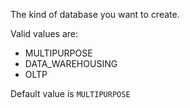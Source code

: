 The kind of database you want to create.

Valid values are:

- MULTIPURPOSE
- DATA_WAREHOUSING
- OLTP

Default value is `MULTIPURPOSE`
